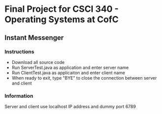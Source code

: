 # Final Project for CSCI 340 - Operating Systems at CofC

## Instant Messenger

### Instructions

- Download all source code
- Run ServerTest.java as application and enter server name
- Run ClientTest.java as applicaiton and enter client name
- When ready to exit, type "BYE" to close the connection between server and client

### Information

Server and client use localhost IP address and dummy port 6789
